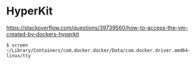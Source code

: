 # HyperKit

https://stackoverflow.com/questions/39739560/how-to-access-the-vm-created-by-dockers-hyperkit

```
$ screen ~/Library/Containers/com.docker.docker/Data/com.docker.driver.amd64-linux/tty
```
